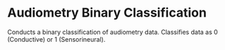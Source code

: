 # Audiometry Binary Classification
Conducts a binary classification of audiometry data. Classifies data as 0 (Conductive) or 1 (Sensorineural).

